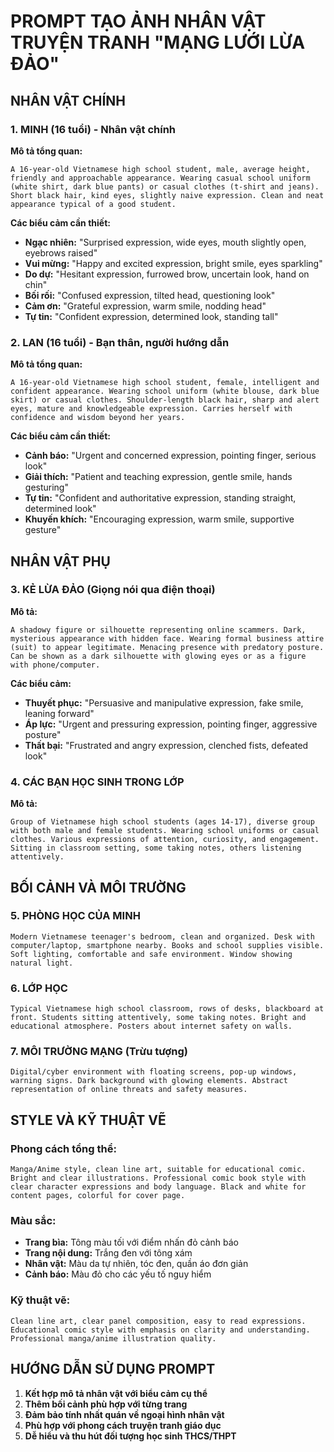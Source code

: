 # PROMPT TẠO ẢNH NHÂN VẬT TRUYỆN TRANH "MẠNG LƯỚI LỪA ĐẢO"

## NHÂN VẬT CHÍNH

### 1. MINH (16 tuổi) - Nhân vật chính
**Mô tả tổng quan:**
```
A 16-year-old Vietnamese high school student, male, average height, friendly and approachable appearance. Wearing casual school uniform (white shirt, dark blue pants) or casual clothes (t-shirt and jeans). Short black hair, kind eyes, slightly naive expression. Clean and neat appearance typical of a good student.
```

**Các biểu cảm cần thiết:**
- **Ngạc nhiên:** "Surprised expression, wide eyes, mouth slightly open, eyebrows raised"
- **Vui mừng:** "Happy and excited expression, bright smile, eyes sparkling"
- **Do dự:** "Hesitant expression, furrowed brow, uncertain look, hand on chin"
- **Bối rối:** "Confused expression, tilted head, questioning look"
- **Cảm ơn:** "Grateful expression, warm smile, nodding head"
- **Tự tin:** "Confident expression, determined look, standing tall"

### 2. LAN (16 tuổi) - Bạn thân, người hướng dẫn
**Mô tả tổng quan:**
```
A 16-year-old Vietnamese high school student, female, intelligent and confident appearance. Wearing school uniform (white blouse, dark blue skirt) or casual clothes. Shoulder-length black hair, sharp and alert eyes, mature and knowledgeable expression. Carries herself with confidence and wisdom beyond her years.
```

**Các biểu cảm cần thiết:**
- **Cảnh báo:** "Urgent and concerned expression, pointing finger, serious look"
- **Giải thích:** "Patient and teaching expression, gentle smile, hands gesturing"
- **Tự tin:** "Confident and authoritative expression, standing straight, determined look"
- **Khuyến khích:** "Encouraging expression, warm smile, supportive gesture"

## NHÂN VẬT PHỤ

### 3. KẺ LỪA ĐẢO (Giọng nói qua điện thoại)
**Mô tả:**
```
A shadowy figure or silhouette representing online scammers. Dark, mysterious appearance with hidden face. Wearing formal business attire (suit) to appear legitimate. Menacing presence with predatory posture. Can be shown as a dark silhouette with glowing eyes or as a figure with phone/computer.
```

**Các biểu cảm:**
- **Thuyết phục:** "Persuasive and manipulative expression, fake smile, leaning forward"
- **Áp lực:** "Urgent and pressuring expression, pointing finger, aggressive posture"
- **Thất bại:** "Frustrated and angry expression, clenched fists, defeated look"

### 4. CÁC BẠN HỌC SINH TRONG LỚP
**Mô tả:**
```
Group of Vietnamese high school students (ages 14-17), diverse group with both male and female students. Wearing school uniforms or casual clothes. Various expressions of attention, curiosity, and engagement. Sitting in classroom setting, some taking notes, others listening attentively.
```

## BỐI CẢNH VÀ MÔI TRƯỜNG

### 5. PHÒNG HỌC CỦA MINH
```
Modern Vietnamese teenager's bedroom, clean and organized. Desk with computer/laptop, smartphone nearby. Books and school supplies visible. Soft lighting, comfortable and safe environment. Window showing natural light.
```

### 6. LỚP HỌC
```
Typical Vietnamese high school classroom, rows of desks, blackboard at front. Students sitting attentively, some taking notes. Bright and educational atmosphere. Posters about internet safety on walls.
```

### 7. MÔI TRƯỜNG MẠNG (Trừu tượng)
```
Digital/cyber environment with floating screens, pop-up windows, warning signs. Dark background with glowing elements. Abstract representation of online threats and safety measures.
```

## STYLE VÀ KỸ THUẬT VẼ

### Phong cách tổng thể:
```
Manga/Anime style, clean line art, suitable for educational comic. Bright and clear illustrations. Professional comic book style with clear character expressions and body language. Black and white for content pages, colorful for cover page.
```

### Màu sắc:
- **Trang bìa:** Tông màu tối với điểm nhấn đỏ cảnh báo
- **Trang nội dung:** Trắng đen với tông xám
- **Nhân vật:** Màu da tự nhiên, tóc đen, quần áo đơn giản
- **Cảnh báo:** Màu đỏ cho các yếu tố nguy hiểm

### Kỹ thuật vẽ:
```
Clean line art, clear panel composition, easy to read expressions. Educational comic style with emphasis on clarity and understanding. Professional manga/anime illustration quality.
```

## HƯỚNG DẪN SỬ DỤNG PROMPT

1. **Kết hợp mô tả nhân vật với biểu cảm cụ thể**
2. **Thêm bối cảnh phù hợp với từng trang**
3. **Đảm bảo tính nhất quán về ngoại hình nhân vật**
4. **Phù hợp với phong cách truyện tranh giáo dục**
5. **Dễ hiểu và thu hút đối tượng học sinh THCS/THPT**
